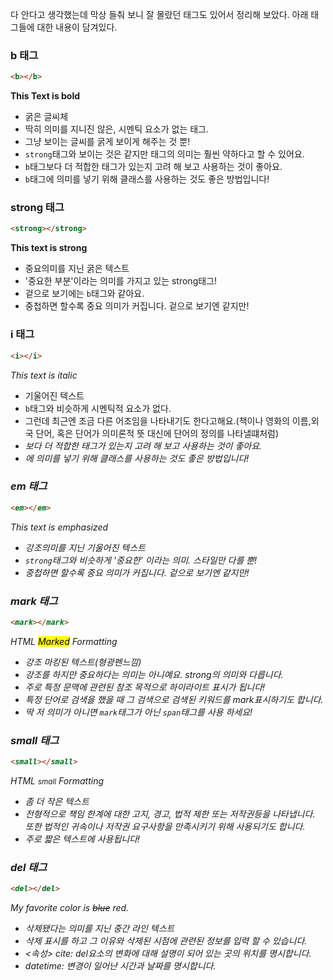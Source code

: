 다 안다고 생각했는데 막상 들춰 보니 잘 몰랐던 태그도 있어서 정리해 보았다.
아래 태그들에 대한 내용이 담겨있다.

### b 태그

```html
<b></b> 
```
<b>This Text is bold</b>
- 굵은 글씨체 
- 딱히 의미를 지니진 않은, 시멘틱 요소가 없는 태그.
- 그냥 보이는 글씨를 굵게 보이게 해주는 것 뿐!
- <code>strong</code>태그와 보이는 것은 같지만 태그의 의미는 훨씬 약하다고 할 수 있어요.
- <code>b</code>태그보다 더 적합한 태그가 있는지 고려 해 보고 사용하는 것이 좋아요.
- <code>b</code>태그에 의미를 넣기 위해 클래스를 사용하는 것도 좋은 방법입니다!

### strong 태그

```html
<strong></strong> 
```
<strong>This text is strong</strong></strong> 
- 중요의미를 지닌 굵은 텍스트 
- '중요한 부분'이라는 의미를 가지고 있는 strong태그!
- 겉으로 보기에는 <code>b</code>태그와 같아요.
- 중첩하면 할수록 중요 의미가 커집니다. 겉으로 보기엔 같지만!

### i 태그

```html
<i></i>
```
<i>This text is italic</i>
- 기울어진 텍스트 
- <code>b</code>태그와 비슷하게 시멘틱적 요소가 없다.
- 그런데 최근엔 조금 다른 어조임을 나타내기도 한다고해요.(책이나 영화의 이름,외국 단어, 혹은 단어가 의미론적 뜻 대신에 단어의 정의를 나타낼떄처럼)
- <i>보다 더 적합한 태그가 있는지 고려 해 보고 사용하는 것이 좋아요.
- <i>에 의미를 넣기 위해 클래스를 사용하는 것도 좋은 방법입니다!

### em 태그

```html
<em></em> 
```
<em>This text is emphasized</em>

- 강조의미를 지닌 기울어진 텍스트 
- <code>strong</code>태그와 비슷하게 '중요한' 이라는 의미. 스타일만 다를 뿐!
- 중첩하면 할수록 중요 의미가 커집니다. 겉으로 보기엔 같지만!

### mark 태그

```html
<mark></mark>
```
HTML <mark>Marked</mark> Formatting 

- 강조 마킹된 텍스트(형광펜느낌) 
- 강조를 하지만 중요하다는 의미는 아니예요. strong의 의미와 다릅니다.
- 주로 특정 문맥에 관련된 참조 목적으로 하이라이트 표시가 됩니다!
- 특정 단어로 검색을 했을 때 그 검색으로 검색된 키워드를 mark표시하기도 합니다.
- 딱 저 의미가 아니면 <code>mark</code>태그가 아닌 <code>span</code>태그를 사용 하세요!

### small 태그

```html
<small></small>
```
HTML <small>small</small> Formatting

- 좀 더 작은 텍스트 
- 전형적으로 책임 한계에 대한 고지, 경고, 법적 제한 또는 저작권등을 나타냅니다. 또한 법적인 귀속이나 저작권 요구사항을 만족시키기 위해 사용되기도 합니다.
- 주로 짧은 텍스트에 사용됩니다!

### del 태그

```html
<del></del> 
```
My favorite color is <del>blue</del> red.

- 삭제됐다는 의미를 지닌 중간 라인 텍스트
- 삭제 표시를 하고 그 이유와 삭제된 시점에 관련된 정보를 입력 할 수 있습니다.
- <속성> cite: del요소의 변화에 대해 설명이 되어 있는 곳의 위치를 명시합니다.
- datetime: 변경이 일어난 시간과 날짜를 명시합니다.